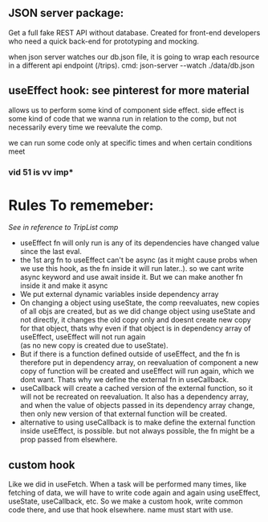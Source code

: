 ## JSON server package: 
Get a full fake REST API without database. Created for front-end developers who need a quick back-end for prototyping and mocking.

when json server watches our db.json file, it is going to wrap each resource in a different api endpoint (/trips). cmd: json-server --watch ./data/db.json

## useEffect hook: see pinterest for more material
allows us to perform some kind of component side effect. side effect is some kind of code that we wanna run in relation to the comp, but not necessarily every time we reevalute the comp.

we can run some code only at specific times and when certain conditions meet

### vid 51 is vv imp*

# Rules To rememeber:
*See in reference to TripList comp* <br>
- useEffect fn will only run is any of its dependencies have changed value since the last eval. <br>
- the 1st arg fn to useEffect can't be async (as it might cause probs when we use this hook, as the fn inside it will run later..). so we cant write async keyword and use await inside it. But we can make another fn inside it and make it async <br>
- We put external dynamic variables inside dependency array <br>
- On changing a object using useState, the comp reevaluates, new copies of all objs are created, but as we did change object using useState and not directly, it changes the old copy only and doesnt create new copy for that object, thats why even if that object is in dependency array of useEffect, useEffect will not run again <br> (as no new copy is created due to useState). <br>
- But if there is a function defined outside of useEffect, and the fn is therefore put in dependency array, on reevaluation of component a new copy of function will be created and useEffect will run again, which we dont want. Thats why we define the external fn in useCallback. <br>
- useCallback will create a cached version of the external function, so it will not be recreated on reevaluation. It also has a dependency array, and when the value of objects passed in its dependency array change, then only new version of that external function will be created. <br>
- alternative to using useCallback is to make define the external function inside useEffect, is possible. but not always possible, the fn might be a prop passed from elsewhere. <br>

## custom hook
Like we did in useFetch. When a task will be performed many times, like fetching of data, we will have to write code again and again using useEffect, useState, useCallback, etc. So we make a custom hook, write common code there, and use that hook elsewhere. name must start with use.